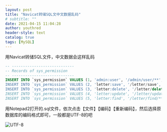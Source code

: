 ```yaml
---
layout: post
title: "Navicat转储SQL文中文数据乱码"
# subtitle: ""
date: 2021-04-15 11:04:28
author: youthred
header-style: text
catalog: true
tags: [MySQL]
---
```


用Navicat转储SQL文件，中文数据会这样乱码

``` sql
-- ----------------------------
-- Records of sys_permission
-- ----------------------------
INSERT INTO `sys_permission` VALUES (1, 'admin:user', '/admin/user/**', '瀵圭敤鎴风殑鎵€鏈夋搷浣?);
INSERT INTO `sys_permission` VALUES (2, 'letter:save', '/letter/save', '娣诲姞letter');
INSERT INTO `sys_permission` VALUES (3, 'letter:delete', '/letter/delete/*', '鍒犻櫎letter');
INSERT INTO `sys_permission` VALUES (4, 'letter:update', '/letter/update/*', '鏇存柊letter');
INSERT INTO `sys_permission` VALUES (5, 'letter:find', '/letter/find/**', '鏌ユ壘letter锛屽寘鎷?find/{id}锛?find/pages锛岀瓑');
```

用Notepad2打开的.sql文件，依次点击【文件】【编码】【重新编码】，然后选择原数据库的编码格式即可，一般都是UTF-8的吧

![UTF-8](https://wx3.sinaimg.cn/large/005Ii7rngy1gcgyjj9x5oj30ad0ahmxb.jpg)